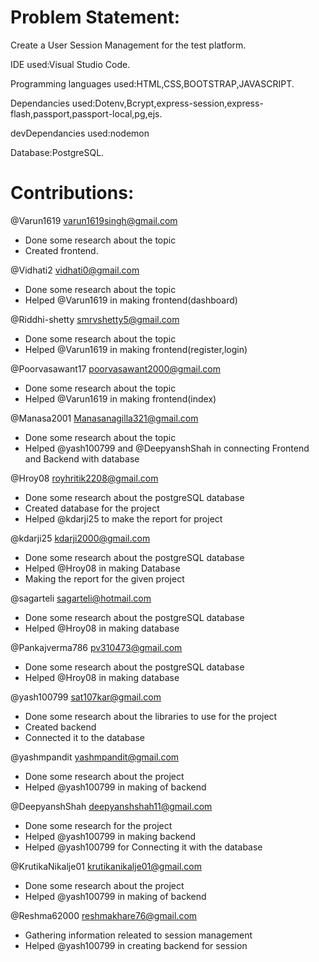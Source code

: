 # Problem Statement:
Create a User Session Management for the test platform.

IDE used:Visual Studio Code. 

Programming languages used:HTML,CSS,BOOTSTRAP,JAVASCRIPT. 

Dependancies used:Dotenv,Bcrypt,express-session,express-flash,passport,passport-local,pg,ejs.

devDependancies used:nodemon

Database:PostgreSQL.

# Contributions:

@Varun1619 varun1619singh@gmail.com

* Done some research about the topic 
* Created frontend.

@Vidhati2 vidhati0@gmail.com

* Done some research about the topic
* Helped @Varun1619 in making frontend(dashboard)

@Riddhi-shetty smrvshetty5@gmail.com

* Done some research about the topic
* Helped @Varun1619 in making frontend(register,login)

@Poorvasawant17 poorvasawant2000@gmail.com

* Done some research about the topic 
* Helped @Varun1619 in making frontend(index)

@Manasa2001 Manasanagilla321@gmail.com

* Done some research about the topic
* Helped @yash100799 and @DeepyanshShah in connecting Frontend and Backend with database

@Hroy08 royhritik2208@gmail.com

* Done some research about the postgreSQL database
* Created database for the project 
* Helped @kdarji25 to make the report for project

@kdarji25 kdarji2000@gmail.com

* Done some research about the postgreSQL database
* Helped @Hroy08 in making Database
* Making the report for the given project

@sagarteli sagarteli@hotmail.com

* Done some research about the postgreSQL database
* Helped @Hroy08 in making database

@Pankajverma786 pv310473@gmail.com

* Done some research about the postgreSQL database
* Helped @Hroy08 in making database

@yash100799 sat107kar@gmail.com

* Done some research about the libraries to use for the project 
* Created backend  
* Connected it to the database

@yashmpandit yashmpandit@gmail.com

* Done some research about the project
* Helped @yash100799 in making of backend

@DeepyanshShah deepyanshshah11@gmail.com

* Done some research for the project
* Helped @yash100799 in making backend
* Helped @yash100799 for Connecting it with the database

@KrutikaNikalje01 krutikanikalje01@gmail.com

* Done some research about the project 
* Helped @yash100799 in making of backend

@Reshma62000 reshmakhare76@gmail.com
* Gathering information releated to session management
* Helped @yash100799 in creating backend for session
